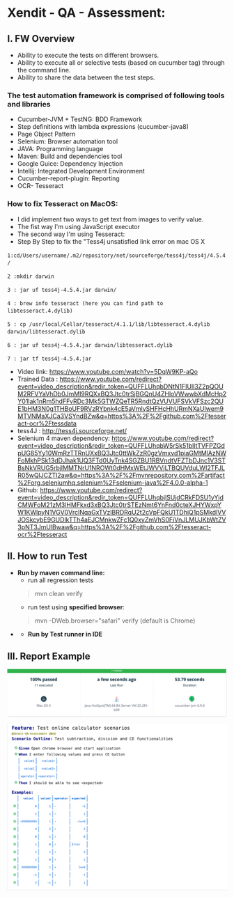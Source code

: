 # Xendit - QA - Assessment: 

## I. FW Overview
 - Ability to execute the tests on different browsers.
 - Ability to execute all or selective tests (based on cucumber tag) through the command line.
 - Ability to share the data between the test steps.

### The test automation framework is comprised of following tools and libraries

- Cucumber-JVM + TestNG: BDD Framework
- Step definitions with lambda expressions (cucumber-java8)
- Page Object Pattern
- Selenium: Browser automation tool
- JAVA: Programming language
- Maven: Build and dependencies tool
- Google Guice: Dependency Injection
- Intellij: Integrated Development Environment
- Cucumber-report-plugin: Reporting
- OCR- Tesseract
### How to fix Tesseract on MacOS:
- I did implement two ways to get text from images to verify value.
- The fist way I'm using JavaScript executor 
- The second way I'm using Tesseract:
- Step By Step to fix the "Tess4j unsatisfied link error on mac OS X

`1:cd/Users/username/.m2/repository/net/sourceforge/tess4j/tess4j/4.5.4/`
  
`2 :mkdir darwin`
  
`3 : jar uf tess4j-4.5.4.jar darwin/`
 
`4 : brew info tesseract (here you can find path to libtesseract.4.dylib) `
  
`5 : cp /usr/local/Cellar/tesseract/4.1.1/lib/libtesseract.4.dylib darwin/libtesseract.dylib
  `
  
`6 : jar uf tess4j-4.5.4.jar darwin/libtesseract.dylib`
  
`7 : jar tf tess4j-4.5.4.jar`

- Video link:  https://www.youtube.com/watch?v=5DqW9KP-aQo
- Trained Data : https://www.youtube.com/redirect?event=video_description&redir_token=QUFFLUhqbDNtN1FIUll3Z2pQOUM2RFVYaVhDb0JmMl9RQXxBQ3Jtc0trSjBGQnU4ZHloVWwwbXdMcHp2Y01lak1nRm5hdFFvRDc3Mk5GTWZQeTR5RndtQzVUVUFSVkVFSzc2QUE1bHM3N0g1THBoUF9RVzRYbnk4cE5aVmlySHFHcHhURmNXaUIwem9MTVNMaXJCa3VSYndBZw&q=https%3A%2F%2Fgithub.com%2Ftesseract-ocr%2Ftessdata
- tess4J : http://tess4j.sourceforge.net/
- Selenium 4 maven dependency: https://www.youtube.com/redirect?event=video_description&redir_token=QUFFLUhqbW5rSk51blItTVFPZGdpUG85Yy10WmRzTTRnUXxBQ3Jtc0ttWkZzR0gzVmxvd1piaGMtMlAzNWFoMkhPSk13dDJhak1UQ3FTd0UyTnk4SGZBU1RBVndtVFZTbDJnc1V3STBsNkVRUG5rbjlMMTNrU1NROWt0dHMxWEtJWVVjLTBQUVduLWI2TFJLR05wQlJCZTl2aw&q=https%3A%2F%2Fmvnrepository.com%2Fartifact%2Forg.seleniumhq.selenium%2Fselenium-java%2F4.0.0-alpha-1
- Github: https://www.youtube.com/redirect?event=video_description&redir_token=QUFFLUhqbjlSUjdCRkFDSU1yYjdCMWFoM21zM3lHMFkxd3xBQ3Jtc0trSTEzNmt6YnFnd0cteXJHYWxpYW1KWlpyN1VGV0VrclNqaGxTVzlBRDRqU2t2cVpFQkU1TDhiQ1pSMkdlVVJOSkcybE9GUDlkTTh4aEJCMnkwZFc1Q0xyZmVhS0FiVnJLMUJKbWtZV3pNT3JmUlBwaw&q=https%3A%2F%2Fgithub.com%2Ftesseract-ocr%2Ftesseract

## II. How to run Test
- **Run by maven command line:** 
  - run all regression tests
  > mvn clean verify
  - run test using **specified browser**: 
  > mvn -DWeb.browser="safari" verify (default is Chrome) 
- - **Run by Test runner in IDE**
  
## III. Report Example

![img.png](img.png)

![img_1.png](img_1.png)


  
  
  
  


